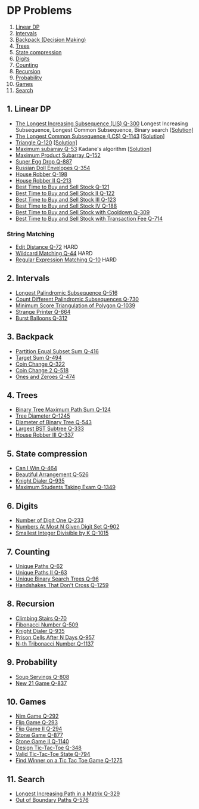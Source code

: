 # DP Problems

1. [Linear DP](#1-linear-dp)
2. [Intervals](#2-intervals)
3. [Backpack (Decision Making)](#3-backpack)
4. [Trees](#4-trees)
5. [State compression](#5-state-compression)
6. [Digits](#6-digits)
7. [Counting](#7-counting)
8. [Recursion](#8-recursion)
9. [Probability](#9-probability)
10. [Games](#10-games)
11. [Search](#11-search)

## 1. Linear DP
   - [The Longest Increasing Subsequence (LIS) Q-300](https://leetcode.com/problems/longest-increasing-subsequence)     Longest Increasing Subsequence, Longest Common Subsequence, Binary search    [\[Solution\]](/Problems/LongestIncSubseq-300.ipynb)
   - [The Longest Common Subsequence (LCS) Q-1143](https://leetcode.com/problems/longest-common-subsequence)    [\[Solution\]](/Problems/LongestCommonSubseq-1143.ipynb) 
   - [Triangle Q-120](https://leetcode.com/problems/triangle)      [\[Solution\]](/Problems/Triangle-120.ipynb)
   - [Maximum subarray Q-53](https://leetcode.com/problems/maximum-subarray)     Kadane's algorithm    [\[Solution\]](/Problems/MaxSubarray-53.ipynb)
   - [Maximum Product Subarray Q-152](https://leetcode.com/problems/maximum-product-subarray) 
   - [Super Egg Drop Q-887](https://leetcode.com/problems/super-egg-drop)
   - [Russian Doll Envelopes Q-354](https://leetcode.com/problems/russian-doll-envelopes)
   - [House Robber Q-198](https://leetcode.com/problems/house-robber)
   - [House Robber II Q-213](https://leetcode.com/problems/house-robber-ii)
   - [Best Time to Buy and Sell Stock Q-121](https://leetcode.com/problems/best-time-to-buy-and-sell-stock)
   - [Best Time to Buy and Sell Stock II Q-122](https://leetcode.com/problems/best-time-to-buy-and-sell-stock-ii)
   - [Best Time to Buy and Sell Stock III Q-123](https://leetcode.com/problems/best-time-to-buy-and-sell-stock-iii)
   - [Best Time to Buy and Sell Stock IV Q-188](https://leetcode.com/problems/best-time-to-buy-and-sell-stock-iv)
   - [Best Time to Buy and Sell Stock with Cooldown Q-309](https://leetcode.com/problems/best-time-to-buy-and-sell-stock-with-cooldown)
   - [Best Time to Buy and Sell Stock with Transaction Fee Q-714](https://leetcode.com/problems/best-time-to-buy-and-sell-stock-with-transaction-fee)
### String Matching
   - [Edit Distance Q-72](https://leetcode.com/problems/edit-distance) HARD
   - [Wildcard Matching Q-44](https://leetcode.com/problems/wildcard-matching) HARD
   - [Regular Expression Matching Q-10](https://leetcode.com/problems/regular-expression-matching) HARD

## 2. Intervals
   - [Longest Palindromic Subsequence Q-516](https://leetcode.com/problems/longest-palindromic-subsequence)
   - [Count Different Palindromic Subsequences Q-730](https://leetcode.com/problems/count-different-palindromic-subsequences)
   - [Minimum Score Triangulation of Polygon Q-1039](https://leetcode.com/problems/minimum-score-triangulation-of-polygon)
   - [Strange Printer Q-664](https://leetcode.com/problems/strange-printer)
   - [Burst Balloons Q-312](https://leetcode.com/problems/burst-balloons)

## 3. Backpack
   - [Partition Equal Subset Sum Q-416](https://leetcode.com/problems/partition-equal-subset-sum)
   - [Target Sum  Q-494](https://leetcode.com/problems/target-sum)
   - [Coin Change Q-322](https://leetcode.com/problems/coin-change)
   - [Coin Change 2 Q-518](https://leetcode.com/problems/coin-change-2)
   - [Ones and Zeroes Q-474](https://leetcode.com/problems/ones-and-zeroes)

## 4. Trees
   - [Binary Tree Maximum Path Sum Q-124](https://leetcode.com/problems/binary-tree-maximum-path-sum)
   - [Tree Diameter Q-1245](https://leetcode.com/problems/tree-diameter)
   - [Diameter of Binary Tree Q-543](https://leetcode.com/problems/diameter-of-binary-tree)
   - [Largest BST Subtree Q-333](https://leetcode.com/problems/largest-bst-subtree)
   - [House Robber III Q-337](https://leetcode.com/problems/house-robber-iii)

## 5. State compression
   - [Can I Win Q-464](https://leetcode.com/problems/can-i-win)
   - [Beautiful Arrangement Q-526](https://leetcode.com/problems/beautiful-arrangement)
   - [Knight Dialer Q-935](https://leetcode.com/problems/knight-dialer)
   - [Maximum Students Taking Exam Q-1349](https://leetcode.com/problems/maximum-students-taking-exam)

## 6. Digits
   - [Number of Digit One Q-233](https://leetcode.com/problems/number-of-digit-one)
   - [Numbers At Most N Given Digit Set Q-902](https://leetcode.com/problems/numbers-at-most-n-given-digit-set)
   - [Smallest Integer Divisible by K Q-1015](https://leetcode.com/problems/smallest-integer-divisible-by-k)

## 7. Counting
   - [Unique Paths Q-62](https://leetcode.com/problems/unique-paths)
   - [Unique Paths II Q-63](https://leetcode.com/problems/unique-paths-ii)
   - [Unique Binary Search Trees Q-96](https://leetcode.com/problems/unique-binary-search-trees)
   - [Handshakes That Don't Cross Q-1259](https://leetcode.com/problems/handshakes-that-dont-cross)

## 8. Recursion
   - [Climbing Stairs Q-70](https://leetcode.com/problems/climbing-stairs)
   - [Fibonacci Number Q-509](https://leetcode.com/problems/fibonacci-number)
   - [Knight Dialer Q-935](https://leetcode.com/problems/knight-dialer)
   - [Prison Cells After N Days Q-957](https://leetcode.com/problems/prison-cells-after-n-days)
   - [N-th Tribonacci Number Q-1137](https://leetcode.com/problems/n-th-tribonacci-number)

## 9. Probability
   - [Soup Servings Q-808](https://leetcode.com/problems/soup-servings)
   - [New 21 Game Q-837](https://leetcode.com/problems/new-21-game)

## 10. Games
   - [Nim Game Q-292](https://leetcode.com/problems/nim-game)
   - [Flip Game Q-293](https://leetcode.com/problems/flip-game)
   - [Flip Game II Q-294](https://leetcode.com/problems/flip-game-ii)
   - [Stone Game Q-877](https://leetcode.com/problems/stone-game)
   - [Stone Game II Q-1140](https://leetcode.com/problems/stone-game-ii)
   - [Design Tic-Tac-Toe Q-348](https://leetcode.com/problems/design-tic-tac-toe)
   - [Valid Tic-Tac-Toe State Q-794](https://leetcode.com/problems/valid-tic-tac-toe-state)
   - [Find Winner on a Tic Tac Toe Game Q-1275](https://leetcode.com/problems/find-winner-on-a-tic-tac-toe-game)

## 11. Search
   - [Longest Increasing Path in a Matrix Q-329](https://leetcode.com/problems/longest-increasing-path-in-a-matrix/)
   - [Out of Boundary Paths Q-576](http://leetcode.com/problems/out-of-boundary-paths/)
